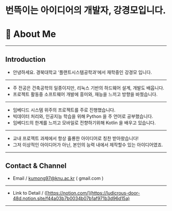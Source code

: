 # 번뜩이는 아이디어의 개발자, 강경모입니다.

# 👋 **About Me**

---

## Introduction

- 안녕하세요. 경북대학교 ‘플랜트시스템공학과’에서 재학중인 강경모 입니다.

---

- 주 전공은 건축공학의 일종이지만, 리눅스 기반의 하드웨어 설계, 개발도 배웁니다.
- 프로젝트 활동중 소프트웨어 개발에 흥미와, 재능을 느끼고 방향을 바꿨습니다.

---

- 임베디드 시스템 위주의 프로젝트를 주로 진행했습니다.
- 빅데이터 처리와, 인공지능 학습을 위해 Python 을 주 언어로 공부했습니다.
- 임베디드의 한계를 느끼고 모바일로 전향하기위해 Kotlin 을 배우고 있습니다.

---

- 교내 프로젝트 과제에서 항상 휼룡한 아이디어로 칭찬 받아왔습니다!
- 그저 이상적인 아이디어가 아닌, 본인의 능력 내에서 제작할수 있는 아이디어였죠.

---

## Contact & Channel

- Email / kumong97@knu.ac.kr ( gmail.com )

---

- Link to Detail /  ([https://notion.com/](https://ludicrous-door-48d.notion.site/f44a03b7b0034b07b1af971b3d96d15a)

---

# 
